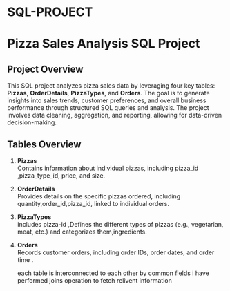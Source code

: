 # SQL-PROJECT


# Pizza Sales Analysis SQL Project

## Project Overview

This SQL project analyzes pizza sales data by leveraging four key tables: **Pizzas**, **OrderDetails**, **PizzaTypes**, and **Orders**. The goal is to generate insights into sales trends, customer preferences, and overall business performance through structured SQL queries and analysis. The project involves data cleaning, aggregation, and reporting, allowing for data-driven decision-making.

## Tables Overview

1. **Pizzas**  
   Contains information about individual pizzas, including pizza_id ,pizza_type_id, price, and size.

2. **OrderDetails**  
   Provides details on the specific pizzas ordered, including quantity,order_id,pizza_id, linked to individual orders.

3. **PizzaTypes**  
   includes pizza-id ,Defines the different types of pizzas (e.g., vegetarian, meat, etc.) and categorizes them,ingredients.

4. **Orders**  
   Records customer orders, including order IDs,  order dates, and order time .

   each table is interconnected to each other by common fields i have performed joins operation to fetch relivent information 




